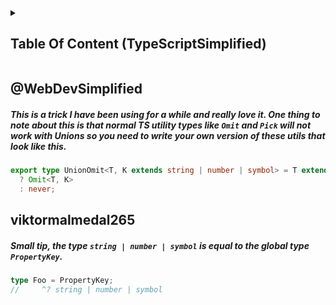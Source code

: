 
<details>
  <summary><h2>Table Of Content (TypeScriptSimplified)</h2></summary><blockquote>
    <details><summary>✅ 01 - Setup</summary><blockquote>
      <ul>
        <li>[x] 01 - What Is TypeScript + Course Introduction</li>
        <li>[x] 02 - Why Use TypeScript</li>
        <li>[x] 03 - How To Initialize A TypeScript Project</li>
        <li>[x] 04 - Using A Bundler</li>
        <li>[x] 05 - Understanding The TSConfig</li>
      </ul>
    </blockquote></details>
    <details><summary>✅ 02 - Basic Types</summary><blockquote>
        <ul>
          <li>[x] 06 - Assigning Types And Type Inference</li>
          <li>[x] 07 - Array Type</li>
          <li>[x] 08 - Any Type</li>
          <li>[x] 09 - Object Basics</li>
          <li>[x] 10 - Types Vs Interfaces</li>
        </ul>
      </blockquote>
    </details>
    <details><summary>✅ 03 - Function Types</summary><blockquote>
        <ul>
          <li>[x] 11 - Defining Functions</li>
          <li>[x] 12 - Void Type</li>
          <li>[x] 13 - Optional Parameters</li>
          <li>[x] 14 - Destructured And Rest Parameters</li>
          <li>[x] 15 - Typing Variables As Functions</li>
        </ul>
      </blockquote></details>
    <details><summary>✅ 04 - Type Modifiers</summary><blockquote>
        <ul>
          <li>[x] 16 - Unions</li>
          <li>[x] 17 - Intersections</li>
          <li>[x] 18 - readonly</li>
          <li>[x] 19 - keyof</li>
          <li>[x] 20 - typeof</li>
          <li>[x] 21 - Index Types</li>
        </ul>
      </blockquote></details>
    <details><summary>✅ 05 - Advanced Types</summary><blockquote>
        <ul>
          <li>[x] 22 - As Const And Enums</li>
          <li>[x] 23 - Tuples</li>
          <li>[x] 24 - Generics</li>
          <li>[x] 25 - Async Functions</li>
        </ul>
      </blockquote></details>
    <details>
    <summary>✅ 06 - Built In Types</summary><blockquote>
        <ul>
          <li>[x] 26 - Pick And Omit</li>
          <li>[x] 27 - Partial And Required</li>
          <li>[x] 28 - ReturnType And Parameters</li>
          <li>[x] 29 - Record</li>
          <li>[x] 30 - Readonly</li>
          <li>[x] 31 - Awaited</li>
        </ul>
      </blockquote></details>
      <details><summary>✅ 07 - Type Narrowing</summary><blockquote>
          <ul>
            <li>[x] 32 - Basic Type Guards</li>
            <li>[x] 33 - Never Type</li>
            <li>[x] 34 - Unknown Type</li>
            <li>[x] 35 - As Casting</li>
            <li>[x] 36 - Satisfies</li>
            <li>[x] 37 - Discriminated Union</li>
            <li>[x] 38 - Function Overloads</li>
            <li>[x] 39 - Type Predicate Function</li>
          </ul>
        </blockquote></details>
      <details>
      <summary>✅ 08 - Real World TypeScript</summary><blockquote>
          <ul>
            <li>[x] 40 - Debugging</li>
            <li>[x] 41 - Importing Types</li>
            <li>[x] 42 - Declaration Files</li>
            <li>[x] 43 - Todo List Project Introduction</li>
            <li>[x] 44 - Todo List Project Walkthrough</li>
            <li>[x] 45 - Migrate JS To TS Project Introduction</li>
            <li>[x] 46 - Migrate JS To TS Project Walkthrough</li>
          </ul>
        </blockquote></details>
      <details><summary>✅ 09 - Conclusion</summary><blockquote>
          <ul>
            <li>[x] 47 - What's Next</li>
          </ul>
        </blockquote></details>
  <details><summary>⬜ 10 - BONUS: Typing React Code</summary><blockquote>
      <ul>
        <li>[x] 01 - PropTypes</li>
        <li>[x] 02 - TypeScript Setup And Props</li>
        <li>[x] 03 - useState</li>
        <li>[x] 04 - useRef</li>
        <li>[x] 05 - useReducer</li>
        <li>[x] 06 - useContext</li>
        <li>[x] 07 - Generic Components</li>
        <li>[ ] 08 - Google Calendar Clone Introduction</li>
        <li>[ ] 09 - Google Calendar Clone Walkthrough</li>
      </ul>
    </blockquote></details>
</blockquote>
</details>

## @WebDevSimplified

##### This is a trick I have been using for a while and really love it. One thing to note about this is that normal TS utility types like `Omit` and `Pick` will not work with Unions so you need to write your own version of these utils that look like this.

```ts
export type UnionOmit<T, K extends string | number | symbol> = T extends unknown
  ? Omit<T, K>
  : never;
```

## viktormalmedal265

##### Small tip, the _type_ `string | number | symbol` is equal to the _global type_ `PropertyKey`.

```ts
type Foo = PropertyKey;
//     ^? string | number | symbol
```
